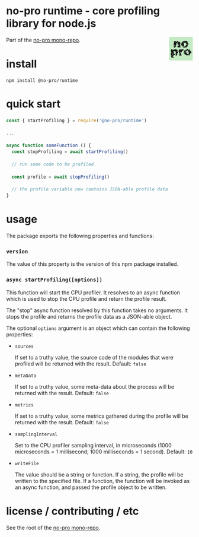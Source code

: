 no-pro runtime - core profiling library for node.js
================================================================================

<img src="https://raw.githubusercontent.com/pmuellr/no-pro/master/images/no-pro.png" width="64" align="right">

Part of the [no-pro mono-repo](https://github.com/pmuellr/no-pro).


install
================================================================================

    npm install @no-pro/runtime


quick start
================================================================================

```js
const { startProfiling } = require('@no-pro/runtime')

...

async function someFunction () {
  const stopProfiling = await startProfiling()

  // run some code to be profiled

  const profile = await stopProfiling()

  // the profile variable now contains JSON-able profile data
}

```


usage
================================================================================

The package exports the following properties and functions:


### `version`

The value of this property is the version of this npm package installed.


### `async startProfiling([options])`

This function will start the CPU profiler.  It resolves to an async function
which is used to stop the CPU profile and return the profile result.

The "stop" async function resolved by this function takes no arguments.
It stops the profile and returns the profile data as a JSON-able object.

The optional `options` argument is an object which can contain the following
properties:

- `sources`

  If set to a truthy value, the source code of the modules that were profiled
  will be returned with the result.
  Default: `false`

- `metaData`

  If set to a truthy value, some meta-data about the process
  will be returned with the result.
  Default: `false`

- `metrics`

  If set to a truthy value, some metrics gathered during the profile
  will be returned with the result.
  Default: `false`

- `samplingInterval`

  Set to the CPU profiler sampling interval, in microseconds
  (1000 microseconds = 1 millisecond; 1000 milliseconds = 1 second).
  Default: `10`

- `writeFile`

  The value should be a string or function.  If a string, the profile
  will be written to the specified file.  If a function, the function
  will be invoked as an async function, and passed the profile object
  to be written.


license / contributing / etc
================================================================================

See the root of the [no-pro mono-repo](https://github.com/pmuellr/no-pro).